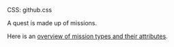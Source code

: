 CSS: github.css 

A quest is made up of missions. 

Here is an [overview of mission types and their attributes](MissionsAndAttributes.md).